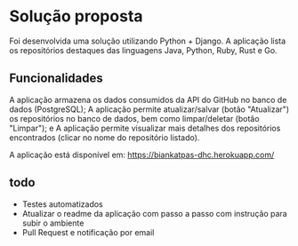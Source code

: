 # Solução proposta

Foi desenvolvida uma solução utilizando Python + Django. A aplicação lista os repositórios destaques das linguagens Java, Python, Ruby, Rust e Go. 

## Funcionalidades

A aplicação armazena os dados consumidos da API do GitHub no banco de dados (PostgreSQL);
A aplicação permite atualizar/salvar (botão "Atualizar") os repositórios no banco de dados, bem como limpar/deletar (botão "Limpar"); e
A aplicação permite visualizar mais detalhes dos repositórios encontrados (clicar no nome do repositório listado).

A aplicação está disponível em: https://biankatpas-dhc.herokuapp.com/

## todo
- Testes automatizados
- Atualizar o readme da aplicação com passo a passo com instrução para subir o ambiente
- Pull Request e notificação por email
